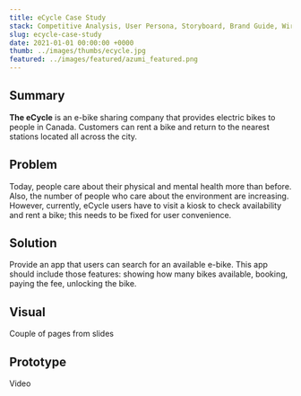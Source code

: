 ```yaml
---
title: eCycle Case Study
stack: Competitive Analysis, User Persona, Storyboard, Brand Guide, Wireframes, Prototype
slug: ecycle-case-study
date: 2021-01-01 00:00:00 +0000
thumb: ../images/thumbs/ecycle.jpg
featured: ../images/featured/azumi_featured.png
---
```


## Summary

**The eCycle** is an e-bike sharing company that provides electric bikes to people in Canada. Customers can rent a bike and return to the nearest stations located all across the city.

## Problem

Today, people care about their physical and mental health more than before. Also, the number of people who care about the environment are increasing. However, currently, eCycle users have to visit a kiosk to check availability and rent a bike; this needs to be fixed for user convenience.

## Solution

Provide an app that users can search for an available e-bike. This app should include those features: showing how many bikes available, booking, paying the fee, unlocking the bike.

## Visual

Couple of pages from slides

## Prototype

Video
